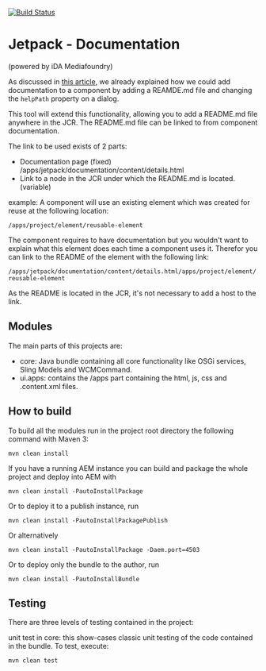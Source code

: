 [![Build Status](https://travis-ci.org/ida-mediafoundry/jetpack-documentation.svg?branch=master)](https://travis-ci.org/ida-mediafoundry/jetpack-documentation)
# Jetpack - Documentation
(powered by iDA Mediafoundry)

As discussed in [this article](https://medium.com/ida-mediafoundry/aem-tech-component-documentation-97c833a9cda0), we already explained how we could add documentation to a component by adding a REAMDE.md file and changing the `helpPath` property on a dialog. 

This tool will extend this functionality, allowing you to add a README.md file anywhere in the JCR.
The README.md file can be linked to from component documentation.

The link to be used exists of 2 parts:
- Documentation page (fixed) /apps/jetpack/documentation/content/details.html
- Link to a node in the JCR under which the README.md is located. (variable)

example:
A component will use an existing element which was created for reuse at the following location:

`/apps/project/element/reusable-element`

The component requires to have documentation but you wouldn't want to explain what this element does each time a component uses it.
Therefor you can link to the README of the element with the following link:

`/apps/jetpack/documentation/content/details.html/apps/project/element/reusable-element`

As the README is located in the JCR, it's not necessary to add a host to the link.

## Modules

The main parts of this projects are:

* core: Java bundle containing all core functionality like OSGi services, Sling Models and WCMCommand.
* ui.apps: contains the /apps part containing the html, js, css and .content.xml files.


## How to build

To build all the modules run in the project root directory the following command with Maven 3:

    mvn clean install

If you have a running AEM instance you can build and package the whole project and deploy into AEM with  

    mvn clean install -PautoInstallPackage
    
Or to deploy it to a publish instance, run

    mvn clean install -PautoInstallPackagePublish
    
Or alternatively

    mvn clean install -PautoInstallPackage -Daem.port=4503

Or to deploy only the bundle to the author, run

    mvn clean install -PautoInstallBundle


## Testing

There are three levels of testing contained in the project:

unit test in core: this show-cases classic unit testing of the code contained in the bundle. To test, execute:

    mvn clean test
